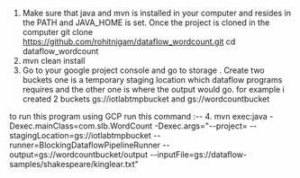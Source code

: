 1. Make sure that java and mvn is installed in your computer and resides in the PATH and JAVA_HOME is set.
Once the project is cloned in the computer  git clone https://github.com/rohitnigam/dataflow_wordcount.git
cd dataflow_wordcount
2. mvn clean install
3. Go to your google project console and go to storage . Create two buckets one is a temporary staging location which dataflow programs requires and the
 other one is where the output would go.
 for example i created 2 buckets
   gs://iotlabtmpbucket
    and
  gs://wordcountbucket

  to run this program using GCP
  run this command :--
4. mvn exec:java -Dexec.mainClass=com.slb.WordCount -Dexec.args="--project=<YOUR-PROJECT-NAME> --stagingLocation=gs://iotlabtmpbucket --runner=BlockingDataflowPipelineRunner --output=gs://wordcountbucket/output --inputFile=gs://dataflow-samples/shakespeare/kinglear.txt"
